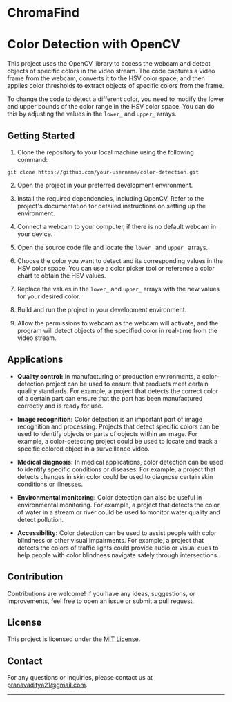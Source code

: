 # ChromaFind
# Color Detection with OpenCV


This project uses the OpenCV library to access the webcam and detect objects of specific colors in the video stream. The code captures a video frame from the webcam, converts it to the HSV color space, and then applies color thresholds to extract objects of specific colors from the frame.

To change the code to detect a different color, you need to modify the lower and upper bounds of the color range in the HSV color space. You can do this by adjusting the values in the `lower_` and `upper_` arrays.

## Getting Started

1. Clone the repository to your local machine using the following command:

```shell
git clone https://github.com/your-username/color-detection.git
```

2. Open the project in your preferred development environment.

3. Install the required dependencies, including OpenCV. Refer to the project's documentation for detailed instructions on setting up the environment.

4. Connect a webcam to your computer, if there is no default webcam in your device.

5. Open the source code file and locate the `lower_` and `upper_` arrays.

6. Choose the color you want to detect and its corresponding values in the HSV color space. You can use a color picker tool or reference a color chart to obtain the HSV values.

7. Replace the values in the `lower_` and `upper_` arrays with the new values for your desired color.

8. Build and run the project in your development environment.

9. Allow the permissions to webcam as the webcam will activate, and the program will detect objects of the specified color in real-time from the video stream.

## Applications

- **Quality control:** In manufacturing or production environments, a color-detection project can be used to ensure that products meet certain quality standards. For example, a project that detects the correct color of a certain part can ensure that the part has been manufactured correctly and is ready for use.

- **Image recognition:** Color detection is an important part of image recognition and processing. Projects that detect specific colors can be used to identify objects or parts of objects within an image. For example, a color-detecting project could be used to locate and track a specific colored object in a surveillance video.

- **Medical diagnosis:** In medical applications, color detection can be used to identify specific conditions or diseases. For example, a project that detects changes in skin color could be used to diagnose certain skin conditions or illnesses.

- **Environmental monitoring:** Color detection can also be useful in environmental monitoring. For example, a project that detects the color of water in a stream or river could be used to monitor water quality and detect pollution.

- **Accessibility:** Color detection can be used to assist people with color blindness or other visual impairments. For example, a project that detects the colors of traffic lights could provide audio or visual cues to help people with color blindness navigate safely through intersections.

## Contribution

Contributions are welcome! If you have any ideas, suggestions, or improvements, feel free to open an issue or submit a pull request.

## License

This project is licensed under the [MIT License](LICENSE).


## Contact

For any questions or inquiries, please contact us at [pranavaditya21@gmail.com](mailto:pranavaditya21@gmail.com).

---
